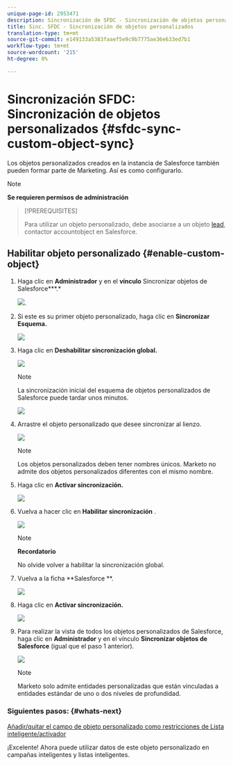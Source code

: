 ```yaml
---
unique-page-id: 2953471
description: Sincronización de SFDC - Sincronización de objetos personalizados - Documentos de marketing - Documentación del producto
title: Sinc. SFDC - Sincronización de objetos personalizados
translation-type: tm+mt
source-git-commit: e149133a5383faaef5e9c9b7775ae36e633ed7b1
workflow-type: tm+mt
source-wordcount: '215'
ht-degree: 0%

---
```



# Sincronización SFDC: Sincronización de objetos personalizados {#sfdc-sync-custom-object-sync}

Los objetos personalizados creados en la instancia de Salesforce también pueden formar parte de Marketing.  Así es como configurarlo.

>[!NOTE]
>
>**Se requieren permisos de administración**

>[!PREREQUISITES]
>
>Para utilizar un objeto personalizado, debe asociarse a un objeto [lead](sfdc-sync-lead-sync.md), [](sfdc-sync-contact-sync.md)contactor [](sfdc-sync-account-sync.md)accountobject en Salesforce.

## Habilitar objeto personalizado  {#enable-custom-object}

1. Haga clic en **Administrador** y en el **vínculo** Sincronizar objetos de Salesforce***.*

   ![](assets/image2015-11-19-10-3a28-3a5.png).

1. Si este es su primer objeto personalizado, haga clic en **Sincronizar Esquema.**

   ![](assets/rtaimage-2.png)

1. Haga clic en **Deshabilitar sincronización global.**

   ![](assets/image2015-4-22-10-3a45-3a0.png)

   >[!NOTE]
   >
   >La sincronización inicial del esquema de objetos personalizados de Salesforce puede tardar unos minutos.

   ![](assets/image2015-4-22-10-3a45-3a18.png)

1. Arrastre el objeto personalizado que desee sincronizar al lienzo.

   ![](assets/image2015-4-22-10-3a45-3a30.png)

   >[!NOTE]
   >
   >Los objetos personalizados deben tener nombres únicos. Marketo no admite dos objetos personalizados diferentes con el mismo nombre.

1. Haga clic en **Activar sincronización.**

   ![](assets/image2015-4-22-10-3a45-3a50.png)

1. Vuelva a hacer clic en **Habilitar sincronización** .

   ![](assets/image2015-4-22-10-3a46-3a10.png)

   >[!NOTE]
   >
   >**Recordatorio**
   >
   >
   >No olvide volver a habilitar la sincronización global.

1. Vuelva a la ficha **Salesforce **.

   ![](assets/image2015-4-22-10-3a46-3a25.png)

1. Haga clic en **Activar sincronización.**

   ![](assets/image2015-4-22-10-3a50-3a26.png)

1. Para realizar la vista de todos los objetos personalizados de Salesforce, haga clic en **Administrador** y en el vínculo **Sincronizar objetos de Salesforce** (igual que el paso 1 anterior).

   ![](assets/image2016-6-23-9-3a28-3a23.png)

   >[!NOTE]
   >
   >Marketo solo admite entidades personalizadas que están vinculadas a entidades estándar de uno o dos niveles de profundidad.

### Siguientes pasos: {#whats-next}

[Añadir/quitar el campo de objeto personalizado como restricciones de Lista inteligente/activador](../../../../product-docs/crm-sync/salesforce-sync/setup/optional-steps/add-remove-custom-object-field-as-smart-list-trigger-constraints.md)

¡Excelente! Ahora puede utilizar datos de este objeto personalizado en campañas inteligentes y listas inteligentes.

